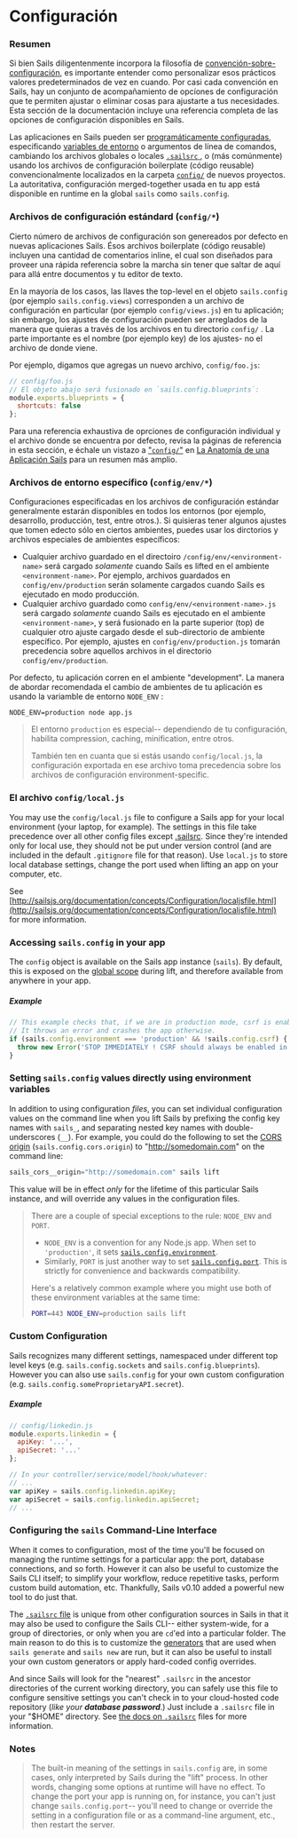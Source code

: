 # Configuración

### Resumen

Si bien Sails diligentenmente incorpora la filosofía de [convención-sobre-configuración](http://en.wikipedia.org/wiki/Convention_over_configuration), es importante entender como personalizar esos prácticos valores predeterminados de vez en cuando.  Por casi cada convención en Sails, hay un conjunto de acompañamiento de opcíones de configuración que te permiten ajustar o eliminar cosas para ajustarte a tus necesidades.  Esta sección de la documentación incluye una referencia completa de las opciones de configuración disponibles en Sails.

Las aplicaciones en Sails pueden ser [programáticamente configuradas](https://github.com/mikermcneil/sails-generate-new-but-like-express/blob/master/templates/app.js#L15), especificando [variables de entorno](http://en.wikipedia.org/wiki/Environment_variable) o argumentos de línea de comandos, cambiando los archivos globales o locales [`.sailsrc` ](http://sailsjs.org/documentation/anatomy/myApp/sailsrc.html), o (más comúnmente) usando los archivos de configuración boilerplate (código reusable) convencionalmente localizados en la carpeta [`config/`](http://sailsjs.org/documentation/anatomy/myApp/config) de nuevos proyectos. La autoritativa, configuración merged-together usada en tu app está disponible en runtime en la global `sails` como `sails.config`.


### Archivos de configuración estándard (`config/*`)

Cierto número de archivos de configuración son genereados por defecto en nuevas aplicaciones Sails.  Ésos archivos boilerplate (código reusable) incluyen una cantidad de comentarios inline, el cual son diseñados para proveer una rápida referencia sobre la marcha sin tener que saltar de aquí para allá entre documentos y tu editor de texto.

En la mayoría de los casos, las llaves the top-level en el objeto `sails.config` (por ejemplo `sails.config.views`) corresponden a un archivo de configuración en particular (por ejemplo `config/views.js`) en tu aplicación; sin embargo, los ajustes de configuración pueden ser arreglados de la manera que quieras a través de los archivos en tu directorio `config/` .  La parte importante es el nombre (por ejemplo key) de los ajustes- no el archivo de donde viene.

Por ejemplo, digamos que agregas un nuevo archivo, `config/foo.js`:

```js
// config/foo.js
// El objeto abajo será fusionado en `sails.config.blueprints`:
module.exports.blueprints = {
  shortcuts: false
};
```

Para una referencia exhaustiva de oprciones de configuración individual y el archivo donde se encuentra por defecto, revisa la páginas de referencia in esta sección, e échale un vistazo a ["`config/`"](http://sailsjs.org/documentation/anatomy/myApp/config) en [La Anatomía de una Aplicación Sails](http://sailsjs.org/documentation/anatomy) para un resumen más amplio.

### Archivos de entorno específico (`config/env/*`)

Configuraciones especificadas en los archivos de configuración estándar generalmente estarán disponibles en todos los entornos (por ejemplo, desarrollo, producción, test, entre otros.).  Si quisieras tener algunos ajustes que tomen edecto sólo en ciertos ambientes, puedes usar los dirctorios y archivos especiales de ambientes específicos:

* Cualquier archivo guardado en el directoiro `/config/env/<environment-name>` será cargado *solamente* cuando Sails es lifted en el ambiente `<environment-name>`.  Por ejemplo, archivos guardados en `config/env/production` serán solamente cargados cuando Sails es ejecutado  en modo producción.
* Cualquier archivo guardado como `config/env/<environment-name>.js` será cargado *solamente* cuando Sails es ejecutado en el ambiente `<environment-name>`, y será fusionado en la parte superior (top) de cualquier otro ajuste cargado desde el sub-directorio de ambiente específico.  Por ejemplo, ajustes en `config/env/production.js` tomarán precedencia sobre aquellos archivos in el directorio  `config/env/production`.  

Por defecto, tu aplicación corren en el ambiente "development".  La manera de abordar recomendada el cambio de ambientes de tu aplicación es usando la variamble de entorno `NODE_ENV` :
```
NODE_ENV=production node app.js
```

> El entorno `production` es especial-- dependiendo de tu configuración, habilita compression, caching, minification, entre otros. 
>
> También ten en cuanta que si estás usando `config/local.js`, la configuración exportada en ese archivo toma precedencia sobre los archivos de configuración environment-specific.


### El archivo `config/local.js`

You may use the `config/local.js` file to configure a Sails app for your local environment (your laptop, for example).  The settings in this file take precedence over all other config files except [.sailsrc](http://sailsjs.org/documentation/concepts/Configuration/usingsailsrcfiles.html).  Since they're intended only for local use, they should not be put under version control (and are included in the default `.gitignore` file for that reason).  Use `local.js` to store local database settings, change the port used when lifting an app on your computer, etc.

See [http://sailsjs.org/documentation/concepts/Configuration/localjsfile.html](http://sailsjs.org/documentation/concepts/Configuration/localjsfile.html) for more information.


### Accessing `sails.config` in your app

The `config` object is available on the Sails app instance (`sails`).  By default, this is exposed on the [global scope](http://sailsjs.org/documentation/concepts/Globals) during lift, and therefore available from anywhere in your app.

##### Example
```javascript
// This example checks that, if we are in production mode, csrf is enabled.
// It throws an error and crashes the app otherwise.
if (sails.config.environment === 'production' && !sails.config.csrf) {
  throw new Error('STOP IMMEDIATELY ! CSRF should always be enabled in a production deployment!');
}
```

### Setting `sails.config` values directly using environment variables

In addition to using configuration _files_, you can set individual configuration values on the command line when you lift Sails by prefixing the config key names with `sails_`, and separating nested key names with double-underscores (`__`).  For example, you could do the following to set the [CORS origin](http://sailsjs.org/documentation/concepts/security/cors) (`sails.config.cors.origin`) to "http://somedomain.com" on the command line:

```javascript
sails_cors__origin="http://somedomain.com" sails lift
```

This value will be in effect _only_ for the lifetime of this particular Sails instance, and will override any values in the configuration files.


> There are a couple of special exceptions to the rule: `NODE_ENV` and `PORT`.
> + `NODE_ENV` is a convention for any Node.js app.  When set to `'production'`, it sets [`sails.config.environment`](http://sailsjs.org/documentation/reference/configuration/sails-config#?sailsconfigenvironment). 
> + Similarly, `PORT` is just another way to set [`sails.config.port`](http://sailsjs.org/documentation/reference/configuration/sails-config#?sailsconfigport).  This is strictly for convenience and backwards compatibility.
>
> Here's a relatively common example where you might use both of these environment variables at the same time:
>
> ```bash
> PORT=443 NODE_ENV=production sails lift
> ```


### Custom Configuration
Sails recognizes many different settings, namespaced under different top level keys (e.g. `sails.config.sockets` and `sails.config.blueprints`).  However you can also use `sails.config` for your own custom configuration (e.g. `sails.config.someProprietaryAPI.secret`).

##### Example

```javascript
// config/linkedin.js
module.exports.linkedin = {
  apiKey: '...',
  apiSecret: '...'
};
```

```javascript
// In your controller/service/model/hook/whatever:
// ...
var apiKey = sails.config.linkedin.apiKey;
var apiSecret = sails.config.linkedin.apiSecret;
// ...
```




### Configuring the `sails` Command-Line Interface

When it comes to configuration, most of the time you'll be focused on managing the runtime settings for a particular app: the port, database connections, and so forth.  However it can also be useful to customize the Sails CLI itself; to simplify your workflow, reduce repetitive tasks, perform custom build automation, etc.  Thankfully, Sails v0.10 added a powerful new tool to do just that.

The [`.sailsrc` file](http://sailsjs.org/documentation/anatomy/myApp/sailsrc.html) is unique from other configuration sources in Sails in that it may also be used to configure the Sails CLI-- either system-wide, for a group of directories, or only when you are `cd`'ed into a particular folder.  The main reason to do this is to customize the [generators](http://sailsjs.org/documentation/concepts/extending-sails/Generators) that are used when `sails generate` and `sails new` are run, but it can also be useful to install your own custom generators or apply hard-coded config overrides.

And since Sails will look for the "nearest" `.sailsrc` in the ancestor directories of the current working directory, you can safely use this file to configure sensitive settings you can't check in to your cloud-hosted code repository (_like your **database password**_.)  Just include a `.sailsrc` file in your "$HOME" directory.  See [the docs on `.sailsrc`](http://sailsjs.org/documentation/anatomy/myApp/sailsrc.html) files for more information.




### Notes
> The built-in meaning of the settings in `sails.config` are, in some cases, only interpreted by Sails during the "lift" process.  In other words, changing some options at runtime will have no effect.  To change the port your app is running on, for instance, you can't just change `sails.config.port`-- you'll need to change or override the setting in a configuration file or as a command-line argument, etc., then restart the server.



<docmeta name="displayName" value="Configuration">
